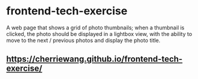 # frontend-tech-exercise
A web page that shows a grid of photo thumbnails; when a thumbnail is clicked, the photo should be displayed in a lightbox view, with the ability to move to the next / previous photos and display the photo title. 

## https://cherriewang.github.io/frontend-tech-exercise/